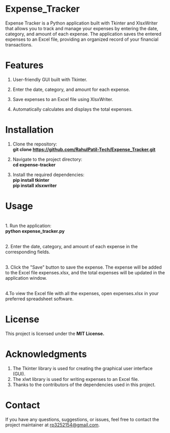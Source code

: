 # Expense_Tracker
Expense Tracker is a Python application built with Tkinter and XlsxWriter that allows you to track and manage your expenses by entering the date, category, and amount of each expense. The application saves the entered expenses to an Excel file, providing an organized record of your financial transactions.

# Features
1. User-friendly GUI built with Tkinter.</br>

2. Enter the date, category, and amount for each expense.</br>

3. Save expenses to an Excel file using XlsxWriter.</br>

4. Automatically calculates and displays the total expenses.</br>

# Installation
1. Clone the repository:</br>
<b>git clone https://github.com/RahulPatil-Tech/Expense_Tracker.git</b>

2. Navigate to the project directory:</br>
<b>cd expense-tracker</b>

3. Install the required dependencies:</br>
<b>pip install tkinter</br>
pip install xlsxwriter</b>

# Usage
<br>1. Run the application:</br>
<b>python expense_tracker.py</b>

<br>2. Enter the date, category, and amount of each expense in the corresponding fields.</br>

<br>3. Click the "Save" button to save the expense. The expense will be added to the Excel file expenses.xlsx, and the total expenses will be updated in the application window.</br>

<br>4.To view the Excel file with all the expenses, open expenses.xlsx in your preferred spreadsheet software.</br>


# License
This project is licensed under the <B>MIT License.</B>

# Acknowledgments
1. The Tkinter library is used for creating the graphical user interface (GUI).</br>
2. The xlwt library is used for writing expenses to an Excel file.</br>
3. Thanks to the contributors of the dependencies used in this project.</br>

# Contact
If you have any questions, suggestions, or issues, feel free to contact the project maintainer at rp3252154@gmail.com.





